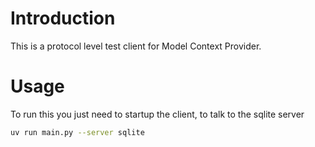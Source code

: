 # Introduction
This is a protocol level test client for Model Context Provider.

# Usage
To run this you just need to startup the client, to talk to the sqlite server

```bash
uv run main.py --server sqlite
```